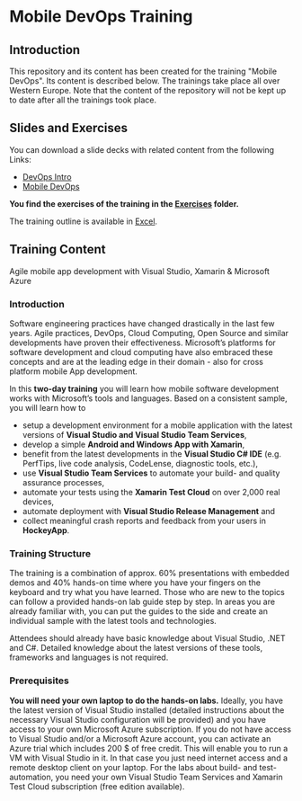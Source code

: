 # Mobile DevOps Training

## Introduction

This repository and its content has been created for the training "Mobile DevOps". Its content is described below. The trainings take place all over Western Europe. Note that the content of the repository will not be kept up to date after all the trainings took place.

## Slides and Exercises

You can download a slide decks with related content from the following Links:
* [DevOps Intro](https://4tecture.blob.core.windows.net/securedroplocation/DevOps.pdf?sv=2015-12-11&si=ReadOnly&sr=b&sig=WQN6WLIW8eWjJCc1bAbmo2wk8EIN7NeSewDGsAtN1Gg%3D)
* [Mobile DevOps](https://4tecture.blob.core.windows.net/securedroplocation/MobileDevOps.pdf?sv=2015-12-11&si=ReadOnly&sr=b&sig=JAQKndjukcqQCwAs1%2FguoH9tUsltmH9E%2F2C1hPFjoW0%3D)

**You find the exercises of the training in the [Exercises](Exercises) folder.**

The training outline is available in [Excel](MobileDevOps-PartnerTraining-Outline.xlsx).


## Training Content

Agile mobile app development with Visual Studio, Xamarin & Microsoft Azure

### Introduction

Software engineering practices have changed drastically in the last few years. Agile practices, DevOps, Cloud Computing, Open Source and similar developments have proven their effectiveness. Microsoft’s platforms for software development and cloud computing have also embraced these concepts and are at the leading edge in their domain - also for cross platform mobile App development.

In this **two-day training** you will learn how mobile software development works with Microsoft’s tools and languages. Based on a consistent sample, you will learn how to

* setup a development environment for a mobile application with the latest versions of **Visual Studio and Visual Studio Team Services**,
* develop a simple **Android and Windows App with Xamarin**,
* benefit from the latest developments in the **Visual Studio C# IDE** (e.g. PerfTips, live code analysis, CodeLense, diagnostic tools, etc.),
* use **Visual Studio Team Services** to automate your build- and quality assurance processes,
* automate your tests using the **Xamarin Test Cloud** on over 2,000 real devices,
* automate deployment with **Visual Studio Release Management** and
* collect meaningful crash reports and feedback from your users in **HockeyApp**.

### Training Structure

The training is a combination of approx. 60% presentations with embedded demos and 40% hands-on time where you have your fingers on the keyboard and try what you have learned. Those who are new to the topics can follow a provided hands-on lab guide step by step. In areas you are already familiar with, you can put the guides to the side and create an individual sample with the latest tools and technologies.

Attendees should already have basic knowledge about Visual Studio, .NET and C#. Detailed knowledge about the latest versions of these tools, frameworks and languages is not required.
 
### Prerequisites

**You will need your own laptop to do the hands-on labs.** Ideally, you have the latest version of Visual Studio installed (detailed instructions about the necessary Visual Studio configuration will be provided) and you have access to your own Microsoft Azure subscription. If you do not have access to Visual Studio and/or a Microsoft Azure account, you can activate an Azure trial which includes 200 $ of free credit. This will enable you to run a VM with Visual Studio in it. In that case you just need internet access and a remote desktop client on your laptop. For the labs about build- and test-automation, you need your own Visual Studio Team Services and Xamarin Test Cloud subscription (free edition available).